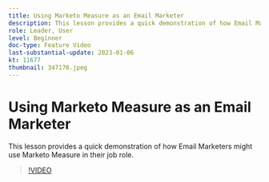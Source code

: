```yaml
---
title: Using Marketo Measure as an Email Marketer
description: This lesson provides a quick demonstration of how Email Marketers might use Marketo Measure in their job role.
role: Leader, User
level: Beginner
doc-type: Feature Video
last-substantial-update: 2023-01-06
kt: 11677
thumbnail: 347170.jpeg
---
```


# Using Marketo Measure as an Email Marketer

This lesson provides a quick demonstration of how Email Marketers might use Marketo Measure in their job role.

>[!VIDEO](https://video.tv.adobe.com/v/347170/?quality=12&learn=on)

